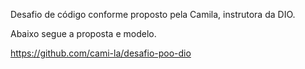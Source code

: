 Desafio de código conforme proposto pela Camila, instrutora da DIO.

Abaixo segue a proposta e modelo.

https://github.com/cami-la/desafio-poo-dio